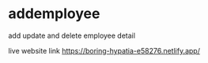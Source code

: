 # addemployee
add update and delete employee detail

live website link  https://boring-hypatia-e58276.netlify.app/
